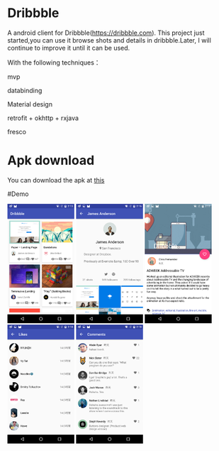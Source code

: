 # Dribbble
A android client for Dribbble(https://dribbble.com).
This project just started,you can use it browse shots and details in dribbble.Later,
I will continue to improve it until it can be used.

With the following techniques：

mvp

databinding

Material design

retrofit + okhttp + rxjava

fresco

# Apk download
You can download the apk at [this](app/app-release.apk)

#Demo

<img src="https://github.com/shenxing118/Dribbble/blob/master/app/src/main/res/drawable/screenshot1.png" width="30%" height="30%">

<img src="https://github.com/shenxing118/Dribbble/blob/master/app/src/main/res/drawable/screenshot2.png" width="30%" height="30%">

<img src="https://github.com/shenxing118/Dribbble/blob/master/app/src/main/res/drawable/screenshot3.png" width="30%" height="30%">

<img src="https://github.com/shenxing118/Dribbble/blob/master/app/src/main/res/drawable/screenshot4.png" width="30%" height="30%">

<img src="https://github.com/shenxing118/Dribbble/blob/master/app/src/main/res/drawable/screenshot5.png" width="30%" height="30%">
